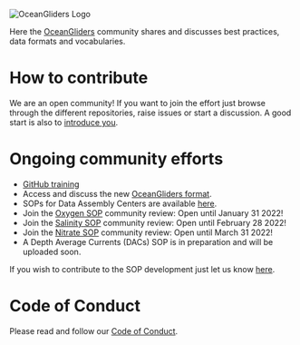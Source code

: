 ![ OceanGliders Logo](logo-ocean-gliders.png "OceanGliders Logo")

Here the [OceanGliders](https://www.oceangliders.org) community shares and discusses best practices, data formats and vocabularies. 

# How to contribute
We are an open community! If you want to join the effort just browse through the different repositories, raise issues or start a discussion.
A good start is also to [introduce you](https://github.com/OceanGlidersCommunity/OceanGliders/discussions/1).

# Ongoing community efforts
- [GitHub training](https://github.com/OceanGlidersCommunity/LearningGitHub/discussions/20)
- Access and discuss the new [OceanGliders format](https://github.com/OceanGlidersCommunity/OG1.0-user-manual).
- SOPs for Data Assembly Centers are available [here](https://oceangliderscommunity.github.io/Oxygen_SOP/README.html).
- Join the [Oxygen SOP](https://oceangliderscommunity.github.io/Oxygen_SOP/README.html#) community review: Open until January 31 2022!
- Join the [Salinity SOP](https://oceangliderscommunity.github.io/Salinity_SOP/README.html#) community review: Open until February 28 2022!  
- Join the [Nitrate SOP](https://oceangliderscommunity.github.io/Nitrate_SOP/README.html#) community review: Open until March 31 2022! 
- A Depth Average Currents (DACs) SOP is in preparation and will be uploaded soon. 

If you wish to contribute to the SOP development just let us know [here](https://github.com/OceanGlidersCommunity/OceanGliders/discussions/1).

# Code of Conduct
Please read and follow our [Code of Conduct](https://github.com/OceanGlidersCommunity/OceanGliders/blob/main/CODE_OF_CONDUCT.md).
